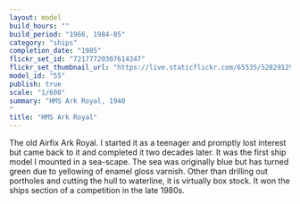 ```yaml
---
layout: model
build_hours: ""
build_period: "1966, 1984-85"
category: "ships"
completion_date: "1985"
flickr_set_id: "72177720307614347"
flickr_set_thumbnail_url: "https://live.staticflickr.com/65535/52829129534_3697abd985_m.jpg"
model_id: "55"
publish: true
scale: "1/600"
summary: "HMS Ark Royal, 1940
"
title: "HMS Ark Royal"
---
```


The old Airfix Ark Royal. I started it as a teenager and promptly lost interest but came back to it and completed it two decades later. It was the first ship model I mounted in a sea-scape. The sea was originally blue but has turned green due to yellowing of enamel gloss varnish. Other than drilling out portholes and cutting the hull to waterline, it is virtually box stock. It won the ships section of a competition in the late 1980s.
